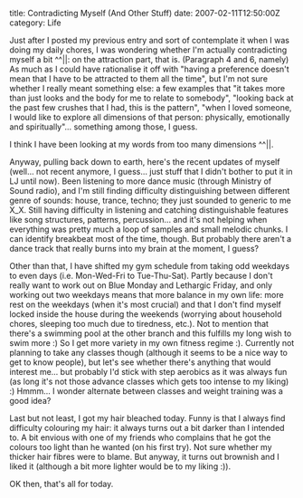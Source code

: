 title: Contradicting Myself (And Other Stuff)
date: 2007-02-11T12:50:00Z
category: Life

Just after I posted my previous entry and sort of contemplate it when I was doing my daily chores, I was wondering whether I'm actually contradicting myself a bit ^^||: on the attraction part, that is. (Paragraph 4 and 6, namely) As much as I could have rationalise it off with "having a preference doesn't mean that I have to be attracted to them all the time", but I'm not sure whether I really meant something else: a few examples that "it takes more than just looks and the body for me to relate to somebody", "looking back at the past few crushes that I had, this is the pattern", "when I loved someone, I would like to explore all dimensions of that person: physically, emotionally and spiritually"… something among those, I guess.

I think I have been looking at my words from too many dimensions ^^||.

Anyway, pulling back down to earth, here's the recent updates of myself (well… not recent anymore, I guess… just stuff that I didn't bother to put it in LJ until now). Been listening to more dance music (through Ministry of Sound radio), and I'm still finding difficulty distinguishing between different genre of sounds: house, trance, techno; they just sounded to generic to me X_X. Still having difficulty in listening and catching distinguishable features like song structures, patterns, percussion… and it's not helping when everything was pretty much a loop of samples and small melodic chunks. I can identify breakbeat most of the time, though. But probably there aren't a dance track that really burns into my brain at the moment, I guess?

Other than that, I have shifted my gym schedule from taking odd weekdays to even days (i.e. Mon-Wed-Fri to Tue-Thu-Sat). Partly because I don't really want to work out on Blue Monday and Lethargic Friday, and only working out two weekdays means that more balance in my own life: more rest on the weekdays (when it's most crucial) and that I don't find myself locked inside the house during the weekends (worrying about household chores, sleeping too much due to tiredness, etc.). Not to mention that there's a swimming pool at the other branch and this fulfills my long wish to swim more :) So I get more variety in my own fitness regime :). Currently not planning to take any classes though (although it seems to be a nice way to get to know people), but let's see whether there's anything that would interest me… but probably I'd stick with step aerobics as it was always fun (as long it's not those advance classes which gets too intense to my liking) :) Hmmm… I wonder alternate between classes and weight training was a good idea?

Last but not least, I got my hair bleached today. Funny is that I always find difficulty colouring my hair: it always turns out a bit darker than I intended to. A bit envious with one of my friends who complains that he got the colours too light than he wanted (on his first try). Not sure whether my thicker hair fibres were to blame. But anyway, it turns out brownish and I liked it (although a bit more lighter would be to my liking :)).

OK then, that's all for today.
